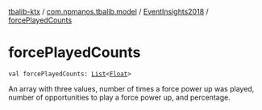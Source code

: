 [tbalib-ktx](../../index.md) / [com.npmanos.tbalib.model](../index.md) / [EventInsights2018](index.md) / [forcePlayedCounts](./force-played-counts.md)

# forcePlayedCounts

`val forcePlayedCounts: `[`List`](https://kotlinlang.org/api/latest/jvm/stdlib/kotlin.collections/-list/index.html)`<`[`Float`](https://kotlinlang.org/api/latest/jvm/stdlib/kotlin/-float/index.html)`>`

An array with three values, number of times a force power up was played, number of opportunities to play a force power up, and percentage.

